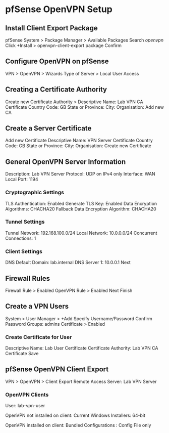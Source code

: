 # pfSense OpenVPN Setup

## Install Client Export Package

pfSense
System > Package Manager > Available Packages
Search *openvpn*
Click +Install > openvpn-client-export package
Confirm

## Configure OpenVPN on pfSense

VPN > OpenVPN > Wizards
Type of Server > Local User Access

## Creating a Certificate Authority

Create new Certificate Authority > Descriptive Name: Lab VPN CA Certificate
Country Code: GB
State or Province: <insert>
City: <insert>
Organisation: <insert>
Add new CA

## Create a Server Certificate

Add new Certificate
Descriptive Name: VPN Server Certificate
Country Code: GB
State or Province: <insert>
City: <insert>
Organisation: <insert>
Create new Certificate

## General OpenVPN Server Information

Description: Lab VPN Server
Protocol: UDP on IPv4 only
Interface: WAN
Local Port: 1194


### Cryptographic Settings

TLS Authentication: Enabled
Generate TLS Key: Enabled
Data Encryption Algorithms: CHACHA20
Fallback Data Encryption Algorithm: CHACHA20

### Tunnel Settings

Tunnel Network: 192.168.100.0/24
Local Network: 10.0.0.0/24
Concurrent Connections: 1

### Client Settings

DNS Default Domain: lab.internal
DNS Server 1: 10.0.0.1
Next

## Firewall Rules

Firewall Rule > Enabled
OpenVPN Rule > Enabled
Next
Finish

## Create a VPN Users

System > User Manager > +Add
Specify Username/Password
Confirm Password
Groups: admins
Certificate > Enabled

### Create Certificate for User

Descriptive Name: Lab User Certificate
Certificate Authority: Lab VPN CA Certificate
Save

## pfSense OpenVPN Client Export

VPN > OpenVPN > Client Export
Remote Access Server: Lab VPN Server

### OpenVPN Clients

User: lab-vpn-user

OpenVPN not installed on client:
Current Windows Installers: 64-bit

OpenVPN installed on client:
Bundled Configurations : Config File only